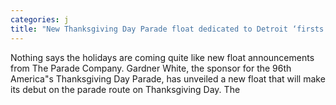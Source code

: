 ```yaml
---
categories: j
title: "New Thanksgiving Day Parade float dedicated to Detroit ‘firsts’"
---
```


      
      

      
         
 Nothing says the holidays are coming quite like new float announcements from The Parade Company. Gardner White, the sponsor for the 96th America"s Thanksgiving Day Parade, has unveiled a new float that will make its debut on the parade route on Thanksgiving Day. The